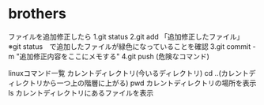 # brothers

ファイルを追加修正したら
1.git status
2.git add 「追加修正したファイル」
	※git status　で追加したファイルが緑色になっていることを確認
3.git commit -m "追加修正内容をここにメモする"
4.git push (危険なコマンド)

linuxコマンド一覧
カレントディレクトリ(今いるディレクトリ)
cd ..(カレントディレクトリから一つ上の階層に上がる)
pwd カレントディレクトリの場所を表示
ls カレントディレクトリにあるファイルを表示
